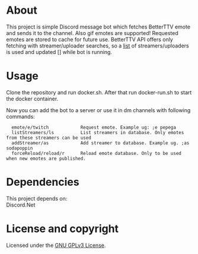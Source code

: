 # About
This project is simple Discord message bot which fetches BetterTTV emote and sends it to the channel.
Also gif emotes are supported! Requested emotes are stored to cache for future use. BetterTTV API offers only
fetching with streamer/uploader searches, so a [list](/app/streamers.json) of streamers/uploaders is used and updated [] while bot is running.

# Usage
Clone the repository and run docker.sh.
After that run docker-run.sh to start the docker container.

Now you can add the bot to a server or use it in dm channels with following commands:

```
  emote/e/twitch            Request emote. Example ug: ;e pepega
  listStreamers/ls          List streamers in database. Only emotes from these streamers can be used
  addStreamer/as            Add streamer to database. Example ug. ;as sodapoppin
  forceReload/reload/r      Reload emote database. Only to be used when new emotes are published.
```

# Dependencies
This project depends on:  
    Discord.Net

# License and copyright

Licensed under the [GNU GPLv3 License](LICENSE).
